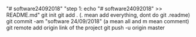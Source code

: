 "# software24092018" 
"step 1: echo "# software24092018" >> README.md"
git init
git add . (. mean add everything,  dont do git .readme)
git commit -am  "software 24/09/2018" (a mean all and m mean comment)
git remote add origin link of the project
git push -u origin master
